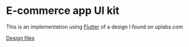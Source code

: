 # E-commerce app UI kit
This is an implementation using [Flutter](https://flutter.dev/) of a design I found on uplabs.com

[Design files](https://www.uplabs.com/posts/e-commerce-app-ui-kit-034c07f3-63d1-449b-a230-1ef3b1fc68e4)

